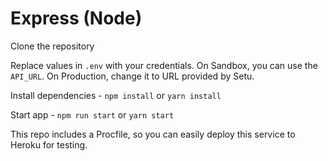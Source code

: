 # Express (Node)

Clone the repository

Replace values in `.env` with your credentials. On Sandbox, you can use the `API_URL`. On Production, change it to URL provided by Setu.

Install dependencies - `npm install` or `yarn install`

Start app - `npm run start` or `yarn start`

This repo includes a Procfile, so you can easily deploy this service to Heroku for testing.
